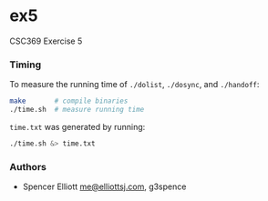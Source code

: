 ex5
===

CSC369 Exercise 5

### Timing

To measure the running time of `./dolist`, `./dosync`, and `./handoff`:

```bash
make       # compile binaries
./time.sh  # measure running time
```

`time.txt` was generated by running:

```bash
./time.sh &> time.txt
```

### Authors

- Spencer Elliott <me@elliottsj.com>, g3spence
